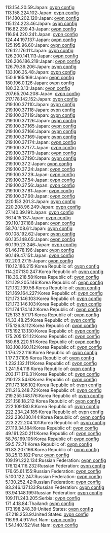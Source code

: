 113.154.20.59:Japan: [ovpn config](vpn/113_154_20_59.ovpn)  
113.158.224.102:Japan: [ovpn config](vpn/113_158_224_102.ovpn)  
114.180.202.120:Japan: [ovpn config](vpn/114_180_202_120.ovpn)  
115.124.223.46:Japan: [ovpn config](vpn/115_124_223_46.ovpn)  
116.82.239.43:Japan: [ovpn config](vpn/116_82_239_43.ovpn)  
116.94.220.241:Japan: [ovpn config](vpn/116_94_220_241.ovpn)  
124.44.197.137:Japan: [ovpn config](vpn/124_44_197_137.ovpn)  
125.195.96.60:Japan: [ovpn config](vpn/125_195_96_60.ovpn)  
126.12.176.111:Japan: [ovpn config](vpn/126_12_176_111.ovpn)  
126.200.141.113:Japan: [ovpn config](vpn/126_200_141_113.ovpn)  
126.206.186.219:Japan: [ovpn config](vpn/126_206_186_219.ovpn)  
126.79.39.206:Japan: [ovpn config](vpn/126_79_39_206.ovpn)  
133.106.35.48:Japan: [ovpn config](vpn/133_106_35_48.ovpn)  
150.9.165.169:Japan: [ovpn config](vpn/150_9_165_169.ovpn)  
180.196.0.126:Japan: [ovpn config](vpn/180_196_0_126.ovpn)  
180.32.3.13:Japan: [ovpn config](vpn/180_32_3_13.ovpn)  
207.65.204.208:Japan: [ovpn config](vpn/207_65_204_208.ovpn)  
217.178.142.152:Japan: [ovpn config](vpn/217_178_142_152.ovpn)  
219.100.37.110:Japan: [ovpn config](vpn/219_100_37_110.ovpn)  
219.100.37.118:Japan: [ovpn config](vpn/219_100_37_118.ovpn)  
219.100.37.119:Japan: [ovpn config](vpn/219_100_37_119.ovpn)  
219.100.37.126:Japan: [ovpn config](vpn/219_100_37_126.ovpn)  
219.100.37.165:Japan: [ovpn config](vpn/219_100_37_165.ovpn)  
219.100.37.166:Japan: [ovpn config](vpn/219_100_37_166.ovpn)  
219.100.37.169:Japan: [ovpn config](vpn/219_100_37_169.ovpn)  
219.100.37.174:Japan: [ovpn config](vpn/219_100_37_174.ovpn)  
219.100.37.177:Japan: [ovpn config](vpn/219_100_37_177.ovpn)  
219.100.37.179:Japan: [ovpn config](vpn/219_100_37_179.ovpn)  
219.100.37.190:Japan: [ovpn config](vpn/219_100_37_190.ovpn)  
219.100.37.2:Japan: [ovpn config](vpn/219_100_37_2.ovpn)  
219.100.37.24:Japan: [ovpn config](vpn/219_100_37_24.ovpn)  
219.100.37.29:Japan: [ovpn config](vpn/219_100_37_29.ovpn)  
219.100.37.54:Japan: [ovpn config](vpn/219_100_37_54.ovpn)  
219.100.37.56:Japan: [ovpn config](vpn/219_100_37_56.ovpn)  
219.100.37.81:Japan: [ovpn config](vpn/219_100_37_81.ovpn)  
219.100.37.90:Japan: [ovpn config](vpn/219_100_37_90.ovpn)  
220.153.201.3:Japan: [ovpn config](vpn/220_153_201_3.ovpn)  
220.208.96.249:Japan: [ovpn config](vpn/220_208_96_249.ovpn)  
27.140.39.191:Japan: [ovpn config](vpn/27_140_39_191.ovpn)  
36.14.15.137:Japan: [ovpn config](vpn/36_14_15_137.ovpn)  
39.110.137.186:Japan: [ovpn config](vpn/39_110_137_186.ovpn)  
58.70.108.61:Japan: [ovpn config](vpn/58_70_108_61.ovpn)  
60.108.192.62:Japan: [ovpn config](vpn/60_108_192_62.ovpn)  
60.135.148.65:Japan: [ovpn config](vpn/60_135_148_65.ovpn)  
60.139.23.246:Japan: [ovpn config](vpn/60_139_23_246.ovpn)  
61.46.178.196:Japan: [ovpn config](vpn/61_46_178_196.ovpn)  
90.149.47.151:Japan: [ovpn config](vpn/90_149_47_151.ovpn)  
92.203.27.15:Japan: [ovpn config](vpn/92_203_27_15.ovpn)  
110.12.186.215:Korea Republic of: [ovpn config](vpn/110_12_186_215.ovpn)  
114.207.130.247:Korea Republic of: [ovpn config](vpn/114_207_130_247.ovpn)  
118.36.218.58:Korea Republic of: [ovpn config](vpn/118_36_218_58.ovpn)  
121.129.205.146:Korea Republic of: [ovpn config](vpn/121_129_205_146.ovpn)  
121.132.139.58:Korea Republic of: [ovpn config](vpn/121_132_139_58.ovpn)  
121.169.164.227:Korea Republic of: [ovpn config](vpn/121_169_164_227.ovpn)  
121.173.146.103:Korea Republic of: [ovpn config](vpn/121_173_146_103.ovpn)  
121.173.146.103:Korea Republic of: [ovpn config](vpn/121_173_146_103.ovpn)  
121.174.174.142:Korea Republic of: [ovpn config](vpn/121_174_174_142.ovpn)  
125.133.57.171:Korea Republic of: [ovpn config](vpn/125_133_57_171.ovpn)  
14.33.48.25:Korea Republic of: [ovpn config](vpn/14_33_48_25.ovpn)  
175.126.8.112:Korea Republic of: [ovpn config](vpn/175_126_8_112.ovpn)  
175.192.13.130:Korea Republic of: [ovpn config](vpn/175_192_13_130.ovpn)  
175.205.121.12:Korea Republic of: [ovpn config](vpn/175_205_121_12.ovpn)  
180.68.220.51:Korea Republic of: [ovpn config](vpn/180_68_220_51.ovpn)  
183.108.160.112:Korea Republic of: [ovpn config](vpn/183_108_160_112.ovpn)  
1.176.222.116:Korea Republic of: [ovpn config](vpn/1_176_222_116.ovpn)  
1.177.37.105:Korea Republic of: [ovpn config](vpn/1_177_37_105.ovpn)  
1.232.132.111:Korea Republic of: [ovpn config](vpn/1_232_132_111.ovpn)  
1.241.54.118:Korea Republic of: [ovpn config](vpn/1_241_54_118.ovpn)  
203.171.176.31:Korea Republic of: [ovpn config](vpn/203_171_176_31.ovpn)  
210.123.54.6:Korea Republic of: [ovpn config](vpn/210_123_54_6.ovpn)  
211.173.186.102:Korea Republic of: [ovpn config](vpn/211_173_186_102.ovpn)  
211.216.248.72:Korea Republic of: [ovpn config](vpn/211_216_248_72.ovpn)  
219.255.148.176:Korea Republic of: [ovpn config](vpn/219_255_148_176.ovpn)  
221.158.18.212:Korea Republic of: [ovpn config](vpn/221_158_18_212.ovpn)  
222.109.180.8:Korea Republic of: [ovpn config](vpn/222_109_180_8.ovpn)  
222.234.24.185:Korea Republic of: [ovpn config](vpn/222_234_24_185.ovpn)  
222.236.130.144:Korea Republic of: [ovpn config](vpn/222_236_130_144.ovpn)  
223.222.204.101:Korea Republic of: [ovpn config](vpn/223_222_204_101.ovpn)  
27.119.34.184:Korea Republic of: [ovpn config](vpn/27_119_34_184.ovpn)  
49.161.230.211:Korea Republic of: [ovpn config](vpn/49_161_230_211.ovpn)  
58.76.169.105:Korea Republic of: [ovpn config](vpn/58_76_169_105.ovpn)  
59.5.72.71:Korea Republic of: [ovpn config](vpn/59_5_72_71.ovpn)  
61.83.207.166:Korea Republic of: [ovpn config](vpn/61_83_207_166.ovpn)  
38.25.13.182:Peru: [ovpn config](vpn/38_25_13_182.ovpn)  
109.191.222.134:Russian Federation: [ovpn config](vpn/109_191_222_134.ovpn)  
176.124.116.232:Russian Federation: [ovpn config](vpn/176_124_116_232.ovpn)  
176.65.61.155:Russian Federation: [ovpn config](vpn/176_65_61_155.ovpn)  
5.100.122.247:Russian Federation: [ovpn config](vpn/5_100_122_247.ovpn)  
5.130.252.42:Russian Federation: [ovpn config](vpn/5_130_252_42.ovpn)  
83.246.137.133:Russian Federation: [ovpn config](vpn/83_246_137_133.ovpn)  
93.94.148.199:Russian Federation: [ovpn config](vpn/93_94_148_199.ovpn)  
109.111.243.205:Serbia: [ovpn config](vpn/109_111_243_205.ovpn)  
171.4.18.84:Thailand: [ovpn config](vpn/171_4_18_84.ovpn)  
173.198.248.39:United States: [ovpn config](vpn/173_198_248_39.ovpn)  
47.218.253.9:United States: [ovpn config](vpn/47_218_253_9.ovpn)  
116.99.4.91:Viet Nam: [ovpn config](vpn/116_99_4_91.ovpn)  
1.54.140.152:Viet Nam: [ovpn config](vpn/1_54_140_152.ovpn)  
